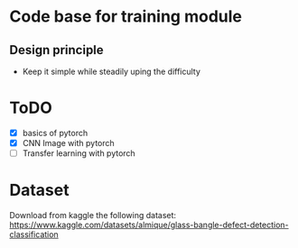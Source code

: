 # Code base for training module

## Design principle
- Keep it simple while steadily uping the difficulty

# ToDO
- [x] basics of pytorch
- [x] CNN Image with pytorch
- [ ] Transfer learning with pytorch

# Dataset
Download from kaggle the following dataset:
https://www.kaggle.com/datasets/almique/glass-bangle-defect-detection-classification